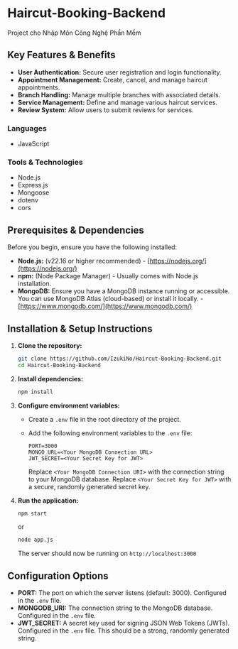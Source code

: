 # Haircut-Booking-Backend

Project cho Nhập Môn Công Nghệ Phần Mềm

## Key Features & Benefits

*   **User Authentication:** Secure user registration and login functionality.
*   **Appointment Management:** Create, cancel, and manage haircut appointments.
*   **Branch Handling:** Manage multiple branches with associated details.
*   **Service Management:** Define and manage various haircut services.
*   **Review System:** Allow users to submit reviews for services.

### Languages

*   JavaScript

### Tools & Technologies

*   Node.js
*   Express.js
*   Mongoose
*   dotenv
*   cors

## Prerequisites & Dependencies

Before you begin, ensure you have the following installed:

*   **Node.js:**  (v22.16 or higher recommended) - [https://nodejs.org/](https://nodejs.org/)
*   **npm:** (Node Package Manager) - Usually comes with Node.js installation.
*   **MongoDB:** Ensure you have a MongoDB instance running or accessible.  You can use MongoDB Atlas (cloud-based) or install it locally. - [https://www.mongodb.com/](https://www.mongodb.com/)

## Installation & Setup Instructions

1.  **Clone the repository:**

    ```bash
    git clone https://github.com/IzukiNo/Haircut-Booking-Backend.git
    cd Haircut-Booking-Backend
    ```

2.  **Install dependencies:**

    ```bash
    npm install
    ```

3.  **Configure environment variables:**

    *   Create a `.env` file in the root directory of the project.
    *   Add the following environment variables to the `.env` file:

        ```
        PORT=3000
        MONGO_URL=<Your MongoDB Connection URL>
        JWT_SECRET=<Your Secret Key for JWT>
        ```

        Replace `<Your MongoDB Connection URI>` with the connection string to your MongoDB database.
        Replace `<Your Secret Key for JWT>` with a secure, randomly generated secret key.

4.  **Run the application:**

    ```bash
    npm start
    ```

    or

    ```bash
    node app.js
    ```

    The server should now be running on `http://localhost:3000`

## Configuration Options

*   **PORT:**  The port on which the server listens (default: 3000). Configured in the `.env` file.
*   **MONGODB_URI:** The connection string to the MongoDB database. Configured in the `.env` file.
*   **JWT_SECRET:** A secret key used for signing JSON Web Tokens (JWTs). Configured in the `.env` file.  This should be a strong, randomly generated string.
